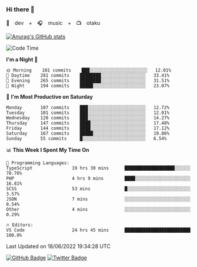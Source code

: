 ### Hi there 👋

🚀　dev　+　🎧　music　+　📺　otaku


[![Anurag's GitHub stats](https://github-readme-stats.vercel.app/api?username=koheitasaka&count_private=true&show_icons=true&theme=monokai)](https://github.com/koheitasaka/github-readme-stats)

<!--START_SECTION:waka-->
![Code Time](http://img.shields.io/badge/Code%20Time-0%20secs-blue)

**I'm a Night 🦉** 

```text
🌞 Morning    101 commits    ███░░░░░░░░░░░░░░░░░░░░░░   12.01% 
🌆 Daytime    281 commits    ████████░░░░░░░░░░░░░░░░░   33.41% 
🌃 Evening    265 commits    ████████░░░░░░░░░░░░░░░░░   31.51% 
🌙 Night      194 commits    █████░░░░░░░░░░░░░░░░░░░░   23.07%

```
📅 **I'm Most Productive on Saturday** 

```text
Monday       107 commits    ███░░░░░░░░░░░░░░░░░░░░░░   12.72% 
Tuesday      101 commits    ███░░░░░░░░░░░░░░░░░░░░░░   12.01% 
Wednesday    120 commits    ███░░░░░░░░░░░░░░░░░░░░░░   14.27% 
Thursday     147 commits    ████░░░░░░░░░░░░░░░░░░░░░   17.48% 
Friday       144 commits    ████░░░░░░░░░░░░░░░░░░░░░   17.12% 
Saturday     167 commits    █████░░░░░░░░░░░░░░░░░░░░   19.86% 
Sunday       55 commits     █░░░░░░░░░░░░░░░░░░░░░░░░   6.54%

```


📊 **This Week I Spent My Time On** 

```text
💬 Programming Languages: 
TypeScript               19 hrs 30 mins      ███████████████████░░░░░░   78.76% 
PHP                      4 hrs 9 mins        ████░░░░░░░░░░░░░░░░░░░░░   16.81% 
SCSS                     53 mins             █░░░░░░░░░░░░░░░░░░░░░░░░   3.57% 
JSON                     7 mins              ░░░░░░░░░░░░░░░░░░░░░░░░░   0.54% 
Other                    4 mins              ░░░░░░░░░░░░░░░░░░░░░░░░░   0.29%

🔥 Editors: 
VS Code                  24 hrs 45 mins      █████████████████████████   100.0%

```


 Last Updated on 18/06/2022 19:34:28 UTC
<!--END_SECTION:waka-->

[![GitHub Badge](https://img.shields.io/badge/GitHub-100000?style=for-the-badge&logo=github&logoColor=white)](https://github.com/koheitasaka)
[![Twitter Badge](https://img.shields.io/badge/Twitter-1DA1F2?style=for-the-badge&logo=twitter&logoColor=white)](https://twitter.com/sleep_asleep_)
